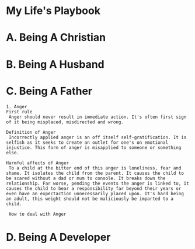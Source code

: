 # My Life's Playbook

# A. Being A Christian
	
# B. Being A Husband

# C. Being A Father
	1. Anger
	First rule
	 Anger should never result in immediate action. It's often first sign of it being misplaced, misdirected and wrong.

	Definition of Anger
	 Incorrectly applied anger is an off itself self-gratification. It is selfish as it seeks to create an outlet for one's on emotional injustice. This form of anger is misapplied to someone or something else.
 	
	Harmful affects of Anger
	 To a child at the bitter end of this anger is loneliness, fear and shame. It isolates the child from the parent. It causes the child to be scared without a dad or mum to console. It breaks down the relationship. Far worse, pending the events the anger is linked to, it causes the child to bear a responsibility far beyond their years or even have an expectaction unnecessarily placed upon. It's hard being an adult, this weight should not be maliciously be imparted to a child.

	 How to deal with Anger

# D. Being A Developer
	
